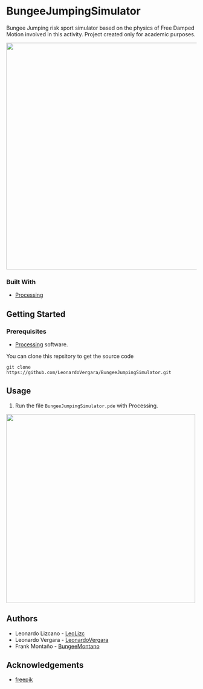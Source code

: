 # BungeeJumpingSimulator
Bungee Jumping risk sport simulator based on the physics of Free Damped Motion involved in this activity. Project created only for academic purposes.

<img src="https://user-images.githubusercontent.com/73978713/174461191-e8befe37-8ad5-493f-a2fe-2da11a7e1f28.png" height="600">

### Built With

 - [Processing](https://processing.org)

## Getting Started
### Prerequisites

 - [Processing](https://processing.org/download) software.

You can clone this repsitory to get the source code

    git clone https://github.com/LeonardoVergara/BungeeJumpingSimulator.git

## Usage

 1. Run the file `BungeeJumpingSimulator.pde` with Processing.
 <img src="https://user-images.githubusercontent.com/73978713/174461195-c7936bae-5feb-4ccf-8f9b-a3ce8267873a.png" height="500">

## Authors

 - Leonardo Lizcano - [LeoLizc](https://github.com/LeoLizc)
 - Leonardo Vergara - [LeonardoVergara](https://github.com/LeonardoVergara)
 - Frank Montaño - [BungeeMontano](https://github.com/BungeeMontano)

## Acknowledgements

 - [freepik](https://freepik.com)
